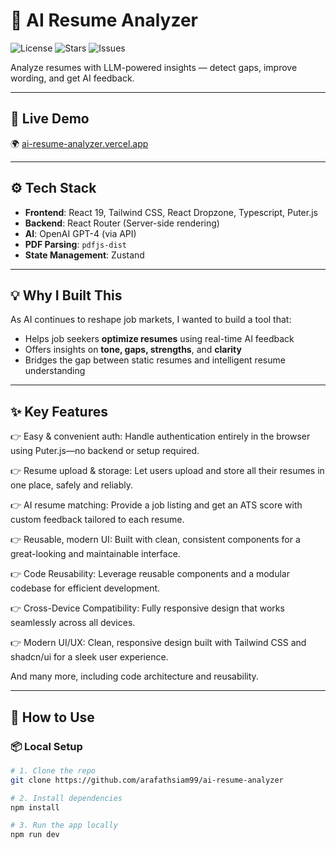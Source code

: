# 🧠 AI Resume Analyzer

![License](https://img.shields.io/github/license/arafathsiam99/ai-resume-analyzer?style=flat-square)
![Stars](https://img.shields.io/github/stars/arafathsiam99/ai-resume-analyzer?style=flat-square)
![Issues](https://img.shields.io/github/issues/arafathsiam99/ai-resume-analyzer?style=flat-square)

Analyze resumes with LLM-powered insights — detect gaps, improve wording, and get AI feedback.

---

## 🔗 Live Demo

🌍 [ai-resume-analyzer.vercel.app](https://ai-resume-analyzer-one-chi.vercel.app/)  

---

## ⚙️ Tech Stack

- **Frontend**: React 19, Tailwind CSS, React Dropzone, Typescript, Puter.js
- **Backend**: React Router (Server-side rendering)
- **AI**: OpenAI GPT-4 (via API)
- **PDF Parsing**: `pdfjs-dist`
- **State Management**: Zustand

---

## 💡 Why I Built This

As AI continues to reshape job markets, I wanted to build a tool that:

- Helps job seekers **optimize resumes** using real-time AI feedback
- Offers insights on **tone, gaps, strengths**, and **clarity**
- Bridges the gap between static resumes and intelligent resume understanding

---

## ✨ Key Features

👉 Easy & convenient auth: Handle authentication entirely in the browser using Puter.js—no backend or setup required.

👉 Resume upload & storage: Let users upload and store all their resumes in one place, safely and reliably.

👉 AI resume matching: Provide a job listing and get an ATS score with custom feedback tailored to each resume.

👉 Reusable, modern UI: Built with clean, consistent components for a great-looking and maintainable interface.

👉 Code Reusability: Leverage reusable components and a modular codebase for efficient development.

👉 Cross-Device Compatibility: Fully responsive design that works seamlessly across all devices.

👉 Modern UI/UX: Clean, responsive design built with Tailwind CSS and shadcn/ui for a sleek user experience.

And many more, including code architecture and reusability.

---

## 🚀 How to Use

### 📦 Local Setup

```bash
# 1. Clone the repo
git clone https://github.com/arafathsiam99/ai-resume-analyzer

# 2. Install dependencies
npm install

# 3. Run the app locally
npm run dev
